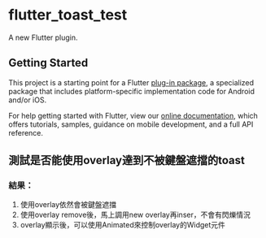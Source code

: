 # flutter_toast_test

A new Flutter plugin.

## Getting Started

This project is a starting point for a Flutter
[plug-in package](https://flutter.dev/developing-packages/),
a specialized package that includes platform-specific implementation code for
Android and/or iOS.

For help getting started with Flutter, view our 
[online documentation](https://flutter.dev/docs), which offers tutorials, 
samples, guidance on mobile development, and a full API reference.

## 測試是否能使用overlay達到不被鍵盤遮擋的toast
### 結果：
1. 使用overlay依然會被鍵盤遮擋
2. 使用overlay remove後，馬上調用new overlay再inser，不會有閃爍情況
3. overlay顯示後，可以使用Animated來控制overlay的Widget元件

